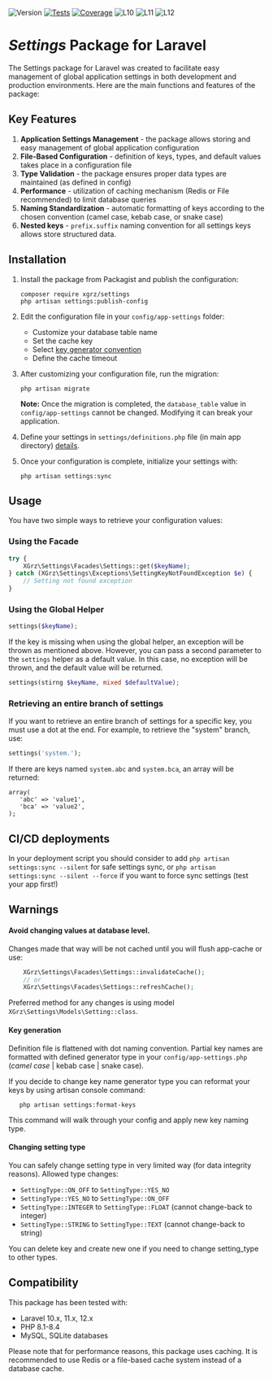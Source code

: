 ![Version](https://img.shields.io/github/v/tag/xgrz/settings?label=Release&color=stone&sort=semver)
[![Tests](https://github.com/xGrz/settings/actions/workflows/tests.yml/badge.svg?branch=main)](https://github.com/xGrz/settings/actions/workflows/tests.yml)
[![Coverage](https://github.com/xGrz/settings/actions/workflows/coverage.yml/badge.svg)](https://github.com/xGrz/settings/actions/workflows/coverage.yml)
![L10](https://img.shields.io/badge/Laravel-v10.x-blue)
![L11](https://img.shields.io/badge/Laravel-v11.x-blue)
![L12](https://img.shields.io/badge/Laravel-v12.x-blue)

# *Settings* Package for Laravel

The Settings package for Laravel was created to facilitate easy management of global application settings in both
development and production environments. Here are the main functions and features of the package:

## Key Features

1. **Application Settings Management** - the package allows storing and easy management of global application
   configuration
2. **File-Based Configuration** - definition of keys, types, and default values takes place in a configuration file
3. **Type Validation** - the package ensures proper data types are maintained (as defined in config)
4. **Performance** - utilization of caching mechanism (Redis or File recommended) to limit database queries
5. **Naming Standardization** - automatic formatting of keys according to the chosen convention (camel case, kebab case,
   or snake case)
6. **Nested keys** - `prefix.suffix` naming convention for all settings keys allows store structured data.

## Installation

1. Install the package from Packagist and publish the configuration:
    ```
    composer require xgrz/settings
    php artisan settings:publish-config
    ```

2. Edit the configuration file in your `config/app-settings` folder:
    - Customize your database table name
    - Set the cache key
    - Select [key generator convention](docs/key_generator.md)
    - Define the cache timeout

3. After customizing your configuration file, run the migration:
   ```
   php artisan migrate
   ```
   **Note:** Once the migration is completed, the `database_table` value in `config/app-settings` cannot be changed.
   Modifying it can break your application.

4. Define your settings in `settings/definitions.php` file (in main app directory) [details](docs/definitions.md).

5. Once your configuration is complete, initialize your settings with:
   ```
   php artisan settings:sync
   ```

## Usage

You have two simple ways to retrieve your configuration values:

### Using the Facade

```php
try {
    XGrz\Settings\Facades\Settings::get($keyName);
} catch (XGrz\Settings\Exceptions\SettingKeyNotFoundException $e) {
    // Setting not found exception
}
```  

### Using the Global Helper

```php
settings($keyName);
```

If the key is missing when using the global helper, an exception will be thrown as mentioned above. However, you can
pass a second parameter to the `settings` helper as a default value. In this case, no exception will be thrown, and the
default value will be returned.

```php
settings(stirng $keyName, mixed $defaultValue);
```

### Retrieving an entire branch of settings

If you want to retrieve an entire branch of settings for a specific key, you must use a dot at the end. For example, to
retrieve the "system" branch, use:

```php
settings('system.');
``` 

If there are keys named `system.abc` and `system.bca`, an array will be returned:

```
array(
   'abc' => 'value1',
   'bca' => 'value2',
);
```

## CI/CD deployments

In your deployment script you should consider to add `php artisan settings:sync --silent` for safe settings sync, or
`php artisan settings:sync --silent --force` if you want to force sync settings (test your app first!)

## Warnings

#### Avoid changing values at database level.

Changes made that way will be not cached until you will flush app-cache or use:

```php
    XGrz\Settings\Facades\Settings::invalidateCache();
    // or 
    XGrz\Settings\Facades\Settings::refreshCache();
```

Preferred method for any changes is using model `XGrz\Settings\Models\Setting::class`.

#### Key generation

Definition file is flattened with dot naming convention. Partial key names are formatted with defined generator type in
your `config/app-settings.php` (_camel case_ | kebab case | snake case).

If you decide to change key name generator type you can reformat your keys by using artisan console command:

```
   php artisan settings:format-keys
```

This command will walk through your config and apply new key naming type.

#### Changing setting type

You can safely change setting type in very limited way (for data integrity reasons).
Allowed type changes:

- ```SettingType::ON_OFF``` to ```SettingType::YES_NO```
- ```SettingType::YES_NO``` to ```SettingType::ON_OFF```
- ```SettingType::INTEGER``` to ```SettingType::FLOAT``` (cannot change-back to integer)
- ```SettingType::STRING``` to ```SettingType::TEXT``` (cannot change-back to string)

You can delete key and create new one if you need to change setting_type to other types.

## Compatibility

This package has been tested with:

- Laravel 10.x, 11.x, 12.x
- PHP 8.1-8.4
- MySQL, SQLite databases

Please note that for performance reasons, this package uses caching. It is recommended to use Redis or a file-based
cache system instead of a database cache.
